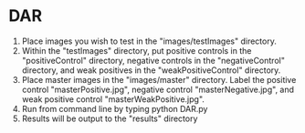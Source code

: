 # DAR

1) Place images you wish to test in the "images/testImages" directory. 
2) Within the "testImages" directory, put positive controls in the "positiveControl" directory, negative controls in the "negativeControl" directory, and weak positives in the "weakPositiveControl" directory. 
3) Place master images in the "images/master" directory. Label the positive control "masterPositive.jpg", negative control "masterNegative.jpg", and weak positive control "masterWeakPositive.jpg". 
4) Run from command line by typing python DAR.py
5) Results will be output to the "results" directory